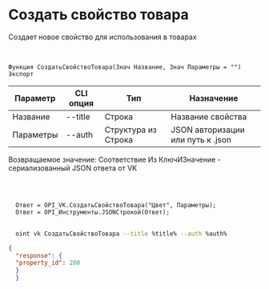 ﻿---
sidebar_position: 2
---

# Создать свойство товара
 Создает новое свойство для использования в товарах


<br/>


`Функция СоздатьСвойствоТовара(Знач Название, Знач Параметры = "") Экспорт`

  | Параметр | CLI опция | Тип | Назначение |
  |-|-|-|-|
  | Название | --title | Строка | Название свойства |
  | Параметры | --auth | Структура из Строка | JSON авторизации или путь к .json |

  
  Возвращаемое значение:   Соответствие Из КлючИЗначение - сериализованный JSON ответа от VK 

<br/>




```bsl title="Пример кода"
  
  Ответ = OPI_VK.СоздатьСвойствоТовара("Цвет", Параметры);
  Ответ = OPI_Инструменты.JSONСтрокой(Ответ);
```
	


```sh title="Пример команды CLI"
    
  oint vk СоздатьСвойствоТовара --title %title% --auth %auth%

```

```json title="Результат"
{
  "response": {
  "property_id": 260
  }
  }
```
